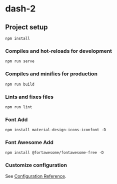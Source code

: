 # dash-2

## Project setup
```
npm install
```

### Compiles and hot-reloads for development
```
npm run serve
```

### Compiles and minifies for production
```
npm run build
```

### Lints and fixes files
```
npm run lint
```

### Font Add
```
npm install material-design-icons-iconfont -D
```

### Font Awesome Add
```
npm install @fortawesome/fontawesome-free -D
```

### Customize configuration
See [Configuration Reference](https://cli.vuejs.org/config/).
